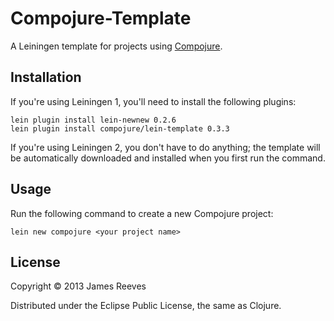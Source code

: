 # Compojure-Template

A Leiningen template for projects using [Compojure][1].

[1]: http://compojure.org

## Installation

If you're using Leiningen 1, you'll need to install the following plugins:

    lein plugin install lein-newnew 0.2.6
    lein plugin install compojure/lein-template 0.3.3

If you're using Leiningen 2, you don't have to do anything; the template
will be automatically downloaded and installed when you first run the
command.

## Usage

Run the following command to create a new Compojure project:

    lein new compojure <your project name>

## License

Copyright © 2013 James Reeves

Distributed under the Eclipse Public License, the same as Clojure.
